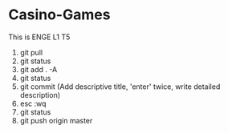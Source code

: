 Casino-Games
============

This is ENGE L1 T5

1. git pull
2. git status
3. git add . -A
4. git status
5. git commit (Add descriptive title, 'enter' twice, write detailed description)
6. esc :wq
7. git status
6. git push origin master
